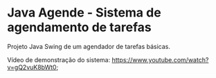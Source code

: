 # Java Agende - Sistema de agendamento de tarefas

Projeto Java Swing de um agendador de tarefas básicas.

Vídeo de demonstração do sistema: https://www.youtube.com/watch?v=gQ2vuK8bWt0;
